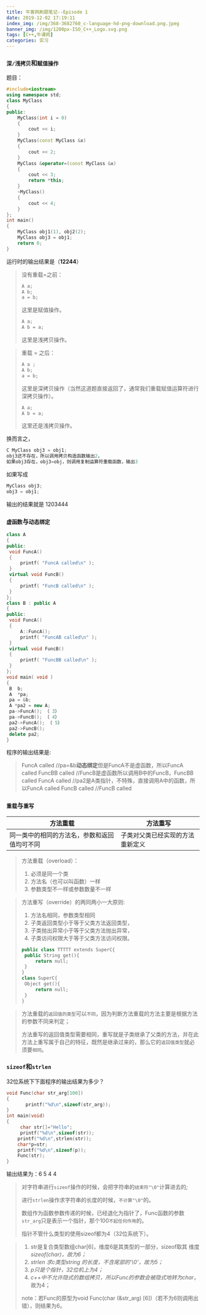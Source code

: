 ```yaml
---
title: 牛客网刷题笔记--Episode 1
date: 2019-12-02 17:19:11
index_img: /img/368-3682760_c-language-hd-png-download.png.jpeg
banner_img: /img/1200px-ISO_C++_Logo.svg.png
tags: [C++,牛课网]
categories: 实习
---
```


### `深/浅拷贝`和`赋值操作`

题目：

```c++
#include<iostream>
using namespace std;
class MyClass
{
public:
    MyClass(int i = 0)
    {
        cout << i;
    }
    MyClass(const MyClass &x)
    {
        cout << 2;
    }
    MyClass &operator=(const MyClass &x)
    {
        cout << 3;
        return *this;
    }
    ~MyClass()
    {
        cout << 4;
    }
};
int main()
{
    MyClass obj1(1), obj2(2);
    MyClass obj3 = obj1;
    return 0;
}
```

运行时的输出结果是（**12244**）

> 没有重载=之前：
>
> ```c++
> A a;
> A b;
> a = b;
> ```
>
> 这里是赋值操作。
>
> ```c++
> A a;
> A b = a; 
> ```
>
> 这里是浅拷贝操作。

> 重载 = 之后：
>
> ```c++
> A a ;
> A b;
> a = b;
> ```
>
> 这里是深拷贝操作（当然这道题直接返回了，通常我们重载赋值运算符进行深拷贝操作）。 
>
> ```c++
> A a;
> A b = a; 
> ```
>
> 这里还是浅拷贝操作。

换而言之，

```c++
C MyClass obj3 = obj1;
obj3还不存在，所以调用拷贝构造函数输出2，
如果obj3存在，obj3=obj，则调用复制运算符重载函数，输出3
```

如果写成 

```c++
MyClass obj3; 
obj3 = obj1; 
```

输出的结果就是 1203444

### `虚函数`与`动态绑定`

```c++
class A
{
public:
 void FuncA()
 {
     printf( "FuncA called\n" );
 }
 virtual void FuncB()
 {
     printf( "FuncB called\n" );
 }
};
class B : public A
{
public:
 void FuncA()
 {
     A::FuncA();
     printf( "FuncAB called\n" );
 }
 virtual void FuncB()
 {
     printf( "FuncBB called\n" );
 }
};
void main( void )
{
 B  b;
 A  *pa;
 pa = &b;
 A *pa2 = new A;
 pa->FuncA(); （ 3）
 pa->FuncB(); （ 4）
 pa2->FuncA(); （ 5）
 pa2->FuncB();
 delete pa2;
}
```

程序的输出结果是:

> FuncA called   //pa=&b**动态绑定**但是FuncA不是虚函数，所以FuncA called
> FuncBB called   //FuncB是虚函数所以调用B中的FuncB，FuncBB called
> FuncA called  //pa2是A类指针，不特殊，直接调用A中的函数，所以FuncA called
> FuncB called //FuncB called

### `重载`与`重写`

| 方法重载                                     | 方法重写                         |
| -------------------------------------------- | -------------------------------- |
| 同一类中的相同的方法名，参数和返回值均可不同 | 子类对父类已经实现的方法重新定义 |

> 方法重载（overload）：
>
> 1. 必须是同一个类
> 2. 方法名（也可以叫函数）一样
> 3. 参数类型不一样或参数数量不一样

> 方法重写（override）的两同两小一大原则:
>
> 1. 方法名相同，参数类型相同
> 2. 子类返回类型小于等于父类方法返回类型，
> 3. 子类抛出异常小于等于父类方法抛出异常，
> 4. 子类访问权限大于等于父类方法访问权限。
>
> ```c++
> public class TTTTT extends SuperC{
>  public String get(){
>      return null;
>  }
> }
> class SuperC{
>  Object get(){
>      return null;
>  }
> }
> 
> ```

> 方法重载的`返回值的类型`可以`不同`，因为判断方法重载的方法主要是根据方法的参数不同来判定；
>
> 方法重写的返回值类型需要相同，重写就是子类继承了父类的方法，并在此方法上重写属于自己的特征，既然是继承过来的，那么它的`返回值类型`就必须要`相同`。

### `sizeof`和`strlen`

32位系统下下面程序的输出结果为多少？

```c++
void Func(char str_arg[100])
{
       printf("%d\n",sizeof(str_arg));
}
int main(void)
{
     char str[]="Hello";
     printf("%d\n",sizeof(str));
    printf("%d\n",strlen(str));
    char*p=str;
    printf("%d\n",sizeof(p));
    Func(str);
}

```

输出结果为：6 5 4 4

> 对字符串进行`sizeof`操作的时候，会把字符串的`结束符"\0"`计算进去的;
>
> 进行`strlen`操作求字符串的长度的时候，`不计算"\0"`的。
>
> 数组作为函数参数传递的时候，已经退化为指针了，Func函数的参数`str_arg`只是表示一个指针，那个100`不起任何作用`的。
>
> 指针不管什么类型的使用sizeof都为4（32位系统下）。

> 1. str是复合类型数组char[6]，维度6是其类型的一部分，sizeof取其 维度*sizeof(char)，故为6；*
> 2. *strlen 求c类型string 的长度，不含尾部的'\0'，故为5；*
> 3. *p只是个指针，32位机上为4；*
> 4. *c++中不允许隐式的数组拷贝，所以Func的参数会被隐式地转为char*，故为4；
>
> note：若Func的原型为void Func(char (&str_arg) [6])（若不为6则调用出错），则结果为6。


